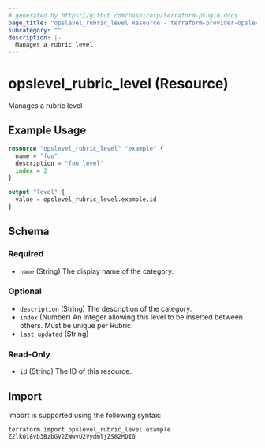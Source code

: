 ```yaml
---
# generated by https://github.com/hashicorp/terraform-plugin-docs
page_title: "opslevel_rubric_level Resource - terraform-provider-opslevel"
subcategory: ""
description: |-
  Manages a rubric level
---
```


# opslevel_rubric_level (Resource)

Manages a rubric level

## Example Usage

```terraform
resource "opslevel_rubric_level" "example" {
  name = "foo"
  description = "foo level"
  index = 2
}

output "level" {
  value = opslevel_rubric_level.example.id
}
```

<!-- schema generated by tfplugindocs -->
## Schema

### Required

- `name` (String) The display name of the category.

### Optional

- `description` (String) The description of the category.
- `index` (Number) An integer allowing this level to be inserted between others. Must be unique per Rubric.
- `last_updated` (String)

### Read-Only

- `id` (String) The ID of this resource.

## Import

Import is supported using the following syntax:

```shell
terraform import opslevel_rubric_level.example Z2lkOi8vb3BzbGV2ZWwvU2VydmljZS82MDI0
```
